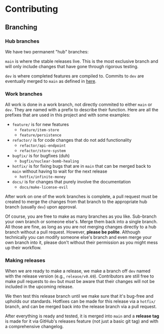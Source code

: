 # Contributing

## Branching

### Hub branches

We have two permanent "hub" branches:

`main` is where the stable releases live. This is the most exclusive branch and will only include changes that have gone
through rigorous testing.

`dev` is where completed features are compiled to. Commits to `dev` are eventually merged to `main` as defined
in [here](#making-releases).

### Work branches

All work is done in a work branch, not directly commited to either `main` or `dev`. They are named with a prefix to
describe their function. Here are all the prefixes that are used in this project and with some examples:

- `feature/` is for new features
    - `feature/item-store`
    - `feature/persistence`
- `refactor/` is for code changes that do not add functionality
    - `refactor/api-endpoint`
    - `refactor/store-system`
- `bugfix/` is for bugfixes (duh)
    - `bugfix/nuclear-bomb-healing`
- `hotfix/` is for fixing bugs that are in `main` that can be merged back to `main` without having to wait for the next
  release
    - `hotfix/infinite-money`
- `docs/` is for changes that purely involve the documentation
    - `docs/make-license-evil`

After work on one of the work branches is complete, a pull request must be created to merge the changes from that branch
to the appropriate hub branch (usually `dev`) upon approval.

Of course, you are free to make as many branches as you like. Sub-branch your own branch or someone else's. Merge them
back into a single branch. All those are fine, as long as you are not merging changes directly to a hub branch without a
pull request. However, **please be polite**. Although technically you can modify someone else's branch and even merge
your own
branch into it, please don't without their permission as you might mess up their workflow.

### Making releases

When we are ready to make a release, we make a branch off `dev` named with the release version (e.g., `release/v0.69`).
Contributors are still free to make pull requests to `dev` but must be aware that their changes will not be included in
the upcoming release.

We then test this release branch until we make sure that it's bug-free and upholds our standards. Hotfixes can be made
for this release via a `hotfix/` branch, and can be merged back into the release branch via a pull request.

After everything is ready and tested, it is merged into `main` and a **release tag** is made for it via GitHub's
releases feature (not just a basic git tag) and with a comprehensive changelog.
